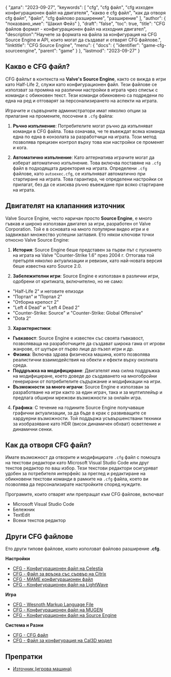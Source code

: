 {
"дата": "2023-09-27",
  "keywords": [
"cfg",
"cfg файл",
"cfg изходен конфигурационен файл на двигателя",
"какво е cfg файл",
"как да отворя cfg файл",
"файл",
"cfg файлово разширение",
"разширение"
],
  "author": {
"показвано_име": "Шакил Фейз"
},
"draft": "false",
"toc": true,
"title": "CFG файлов формат - конфигурационен файл на изходния двигател",
  "description":"Научете за формата на файла за конфигурация на CFG Source Engine и API, които могат да създават и отварят CFG файлове.",
"linktitle": "CFG Source Engine",
  "menu": {
    "docs": {
      "identifier": "game-cfg-sourceengine",
      "parent": "game"
}
},
"lastmod": "2023-09-27"
}

## Какво е CFG файл?

CFG файлът в контекста на **Valve's Source Engine**, както се вижда в игри като Half-Life 2, служи като конфигурационен файл. Тези файлове се използват за промяна на различни настройки в играта чрез списък с команди с обикновен текст. Тези команди обикновено са подредени по една на ред и отговарят за персонализирането на аспекти на играта.

Играчите и сървърните администратори имат няколко опции за прилагане на промените, посочени в `.cfg` файла:

1. **Ръчно изпълнение**: Потребителите могат ръчно да изпълняват команди в CFG файла. Това означава, че те въвеждат всяка команда една по една в конзолата за разработчици на играта. Този метод позволява прецизен контрол върху това кои настройки се променят и кога.
    





2. **Автоматично изпълнение**: Като алтернатива играчите могат да изберат автоматично изпълнение. Това включва поставяне на `.cfg` файл в подходящата директория на играта. Определени `.cfg` файлове, като `autoexec.cfg`, се изпълняват автоматично при стартиране на играта. Това гарантира, че определени настройки се прилагат, без да се изисква ръчно въвеждане при всяко стартиране на играта.

## Двигателят на клапанния източник

Valve Source Engine, често наричан просто **Source Engine**, е много гъвкав и широко използван двигател за игри, разработен от Valve Corporation. Той е в основата на много популярни видео игри и е задвижвал множество успешни заглавия. Ето някои ключови точки относно Valve Source Engine:

1. **История**: Source Engine беше представен за първи път с пускането на играта на Valve "Counter-Strike 1.6" през 2004 г. Оттогава той претърпя няколко актуализации и ревизии, като най-новата версия беше известна като Source 2.0.
    





2. **Забележителни игри**: Source Engine е използван в различни игри, одобрени от критиката, включително, но не само:
    





- "Half-Life 2" и неговите епизоди
- "Портал" и "Портал 2"
- "Отборна крепост 2"
- "Left 4 Dead" и "Left 4 Dead 2"
- "Counter-Strike: Source" и "Counter-Strike: Global Offensive"
- "Dota 2"
3. **Характеристики**:
    





- **Гъвкавост**: Source Engine е известен със своята гъвкавост, позволяваща на разработчиците да създават широка гама от игрови жанрове, от шутъри от първо лице до пъзел игри и др.
- **Физика**: Включва здрава физическа машина, която позволява реалистични взаимодействия на обекти и ефекти върху околната среда.
- **Поддръжка на модифициране**: Двигателят има силна поддръжка на модифициране, което доведе до създаването на многобройни генерирани от потребителите съдържание и модификации на игри.
- **Възможности за много играчи**: Source Engine е използван за разработване на игри както за един играч, така и за мултиплейър и предлага обширни мрежови възможности за онлайн игра.
    





4. **Графика**: С течение на годините Source Engine получаваше графични актуализации, за да бъде в крак с развиващите се хардуерни възможности. Той поддържа усъвършенствани техники за изобразяване като HDR (висок динамичен обхват) осветление и динамични сенки.

## Как да отворя CFG файл?

Имате възможност да отворите и модифицирате `.cfg` файл с помощта на текстови редактори като Microsoft Visual Studio Code или друг текстов редактор по ваш избор. Тези текстови редактори осигуряват удобен за потребителя интерфейс за преглед и редактиране на обикновени текстови команди в рамките на `.cfg` файла, което ви позволява да персонализирате настройките според нуждите.

Програмите, които отварят или препращат към CFG файлове, включват

- Microsoft Visual Studio Code
- Бележник
- TextEdit
- Всеки текстов редактор

## Други CFG файлове

Ето други типове файлове, които използват файлово разширение **.cfg**.

**Настройки**
- [CFG - Конфигурационен файл на Celestia](/bg/settings/cfg-celestia/)
- [CFG - Файл за връзка със сървър на Citrix](/bg/settings/cfg-citrix/)
- [CFG - MAME конфигурационен файл](/bg/settings/cfg-mame/)
- [CFG - Конфигурационен файл на LightWave](/bg/settings/cfg-lightwave/)

**Игра**
- [CFG - Wesnoth Markup Language File](/bg/game/cfg-wesnoth/)
- [CFG - Конфигурационен файл на MUGEN](/bg/game/cfg-mugen/)
- [CFG - Конфигурационен файл на Source Engine](/bg/game/cfg-sourceengine/)

**Система и Разни**
- [CFG - CFG файл](/bg/system/cfg/)
- [CFG - Файл за конфигурация на Cal3D модел](/bg/misc/cfg-cal3d/)

## Препратки
* [Източник (игрова машина)](https://en.wikipedia.org/wiki/Source_(game_engine))

